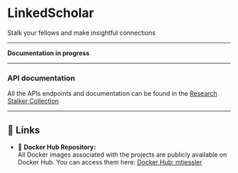 # **LinkedScholar**  

Stalk your fellows and make insightful connections

---

**Documentation in progress**

---
### **API documentation**  
All the APIs endpoints and documentation can be found in the [Research Stalker Collection](https://www.postman.com/)

---

## 🔗 Links

- 🐋 **Docker Hub Repository:**  
  All Docker images associated with the projects are publicly available on Docker Hub. You can access them here: [Docker Hub: mtiessler](https://hub.docker.com/u/mtiessler)
